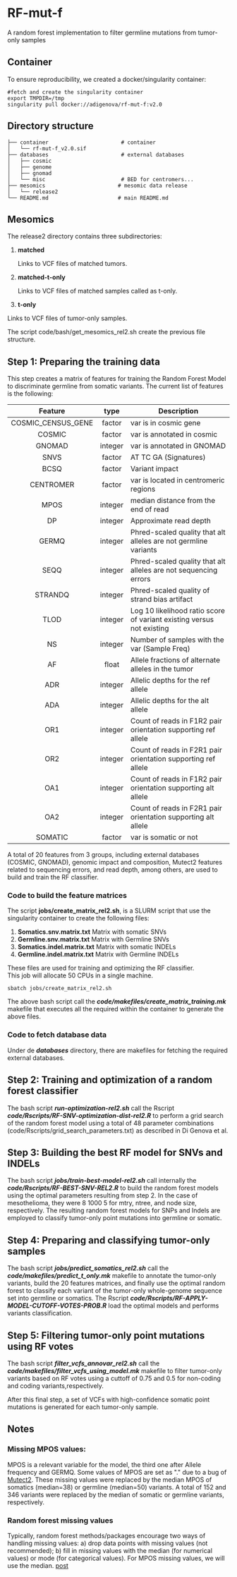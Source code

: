 # RF-mut-f
A random forest implementation to filter germline mutations from tumor-only samples


## Container
To ensure reproducibility, we created a docker/singularity container:

```
#fetch and create the singularity container
export TMPDIR=/tmp
singularity pull docker://adigenova/rf-mut-f:v2.0
```


## Directory structure

```
├── container						# container 
│   └── rf-mut-f_v2.0.sif	
├── databases						# external databases
│   ├── cosmic					
│   ├── genome
│   ├── gnomad
│   └── misc						# BED for centromers...
├── mesomics					   # mesomic data release
│   └── release2
└── README.md					   # main README.md	
```


## Mesomics 

The release2 directory contains three subdirectories:


1. **matched**
 
	Links to VCF files of matched tumors.
	
2. **matched-t-only**
 
   Links to VCF files of matched samples called as t-only.
   	  
3. **t-only**
  
 Links to VCF files of tumor-only samples.
 
 	
The script code/bash/get_mesomics_rel2.sh create the previous file structure.

## Step 1: Preparing the training data
This step creates a matrix of features for training the Random Forest Model to discriminate germline from somatic variants. The current list of features is the following:


| Feature           | type   | Description                                                            |
|:--------------------:|:----------:|-------------------------------------------------------------------------|
| COSMIC\_CENSUS\_GENE | factor   | var is in cosmic gene                                                   |
| COSMIC             | factor   | var is annotated in cosmic                                              |
| GNOMAD             | integer  | var is annotated in GNOMAD                                              |
| SNVS               | factor   | AT TC GA (Signatures)                                                   |
| BCSQ               | factor   | Variant impact                                                          |
| CENTROMER          | factor   | var is located in centromeric regions                                   |
| MPOS               | integer  | median distance from the end of read                                        |
| DP                 | integer  | Approximate read depth                                                  |
| GERMQ              | integer  | Phred-scaled quality that alt alleles are not germline variants       |
| SEQQ               | integer  | Phred-scaled quality that alt alleles are not sequencing errors       |
| STRANDQ            | integer  | Phred-scaled quality of strand bias artifact                            |
| TLOD               | integer  | Log 10 likelihood ratio score of variant existing versus not existing |
| NS                 | integer  | Number of samples with the var (Sample Freq)                            |
| AF                 | float    | Allele fractions of alternate alleles in the tumor                      |
| ADR                | integer  | Allelic depths for the ref allele                                       |
| ADA                | integer  | Allelic depths for the alt allele                                       |
| OR1                | integer  | Count of reads in F1R2 pair orientation supporting ref allele          |
| OR2                | integer  | Count of reads in F2R1 pair orientation supporting ref allele           |
| OA1                | integer  | Count of reads in F1R2 pair orientation supporting alt allele           |
| OA2                | integer  | Count of reads in F2R1 pair orientation supporting alt allele           |
| SOMATIC            | factor   | var is somatic or not                                                   |


A total of 20 features from 3 groups, including external databases (COSMIC, GNOMAD), genomic impact and composition, Mutect2 features related to sequencing errors, and read depth, among others, are used to build and train the RF classifier. 



### Code to build the feature matrices

The script **jobs/create\_matrix\_rel2.sh**, is a SLURM script that use the singularity container to create the following files: 

1. **Somatics.snv.matrix.txt**
    Matrix with somatic SNVs  
2. **Germline.snv.matrix.txt**
    Matrix with Germline SNVs 
3. **Somatics.indel.matrix.txt**
    Matrix with somatic INDELs 
4. **Germline.indel.matrix.txt** 
 	Matrix with Germline INDELs 
 	
These files are used for training and optimizing the RF classifier. 	
This job will allocate 50 CPUs in a single machine. 

```
sbatch jobs/create_matrix_rel2.sh
```

The above bash script call the ***code/makefiles/create_matrix_training.mk*** makefile that executes all the required within the container to generate the above files.

### Code to fetch database data

Under de ***databases***  directory, there are makefiles for fetching the required external databases.

## Step 2: Training and optimization of a random forest classifier

The bash script ***run-optimization-rel2.sh***  call the Rscript ***code/Rscripts/RF-SNV-optimization-dist-rel2.R*** to perform a grid search of the random forest model using a total of 48 parameter combinations (code/Rscripts/grid_search_parameters.txt) as described in Di Genova et al. 


## Step 3: Building the best RF model for SNVs and INDELs

The bash script ***jobs/train-best-model-rel2.sh*** call internally the ***code/Rscripts/RF-BEST-SNV-REL2.R*** to build the random forest models using the optimal parameters resulting from step 2. In the case of mesothelioma, they were 8 1000 5 for mtry, ntree, and node size, respectively. The resulting random forest models for SNPs and Indels are employed to classify tumor-only point mutations into germline or somatic.


## Step 4: Preparing and classifying tumor-only samples


The bash script ***jobs/predict_somatics_rel2.sh*** call the ***code/makefiles/predict_t_only.mk*** makefile to annotate the tumor-only variants, build the 20 features matrices, and finally use the optimal random forest to classify each variant of the tumor-only whole-genome sequence set into germline or somatics. The Rscript ***code/Rscripts/RF-APPLY-MODEL-CUTOFF-VOTES-PROB.R*** load the optimal models and performs variants classification.


## Step 5: Filtering tumor-only point mutations using RF votes


The bash script ***filter_vcfs_annovar_rel2.sh*** call the ***code/makefiles/filter_vcfs_using_model.mk*** makefile to filter tumor-only variants based on RF votes using a cuttoff of 0.75 and 0.5 for non-coding and coding variants,respectively.


After this final step, a set of VCFs with high-confidence somatic point mutations is generated for each tumor-only sample.

## Notes


### Missing MPOS values:
MPOS is a relevant variable for the model, the third one after Allele frequency and GERMQ. Some values of MPOS are set as  "." due to a bug of [Mutect2](https://github.com/broadinstitute/gatk/issues/6342). These missing values were replaced by the median MPOS of somatics (median=38) or germline (median=50) variants. A total of 152 and 346 variants were replaced by the median of somatic or germline variants, respectively.


### Random forest missing values

Typically, random forest methods/packages encourage two ways of handling missing values: a) drop data points with missing values (not recommended); b) fill in missing values with the median (for numerical values) or mode (for categorical values). For MPOS missing values, we will use the median. [post](https://medium.com/airbnb-engineering/overcoming-missing-values-in-a-random-forest-classifier-7b1fc1fc03ba#:~:text=Typically%2C%20random%20forest%20methods%2Fpackages,mode%20(for%20categorical%20values))

